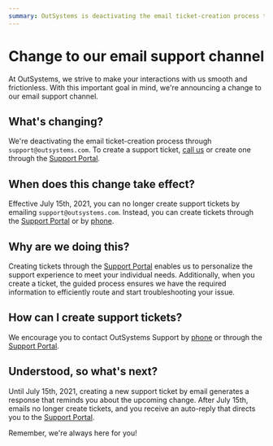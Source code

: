 ```yaml
---
summary: OutSystems is deactivating the email ticket-creation process thorugh support@outsystems.com.
---
```


# Change to our email support channel

At OutSystems, we strive to make your interactions with us smooth and frictionless. With this important goal in mind, we're announcing a change to our email support channel.

## What's changing?

We're deactivating the email ticket-creation process through `support@outsystems.com`. To create a support ticket, [call us](https://success.outsystems.com/Support/Enterprise_Customers/OutSystems_Support/01_Contact_OutSystems_technical_support) or create one through the [Support Portal](https://success.outsystems.com/Support).

## When does this change take effect?
Effective July 15th, 2021, you can no longer create support tickets by emailing `support@outsystems.com`. Instead, you can create tickets through the [Support Portal](https://success.outsystems.com/Support) or by [phone](https://success.outsystems.com/Support/Enterprise_Customers/OutSystems_Support/01_Contact_OutSystems_technical_support).

## Why are we doing this?
Creating tickets through the [Support Portal](https://success.outsystems.com/Support) enables us to personalize the support experience to meet your individual needs. Additionally, when you create a ticket, the guided process ensures we have the required information to efficiently route and start troubleshooting your issue. 

## How can I create support tickets?
We encourage you to contact OutSystems Support by [phone](https://success.outsystems.com/Support/Enterprise_Customers/OutSystems_Support/01_Contact_OutSystems_technical_support) or through the [Support Portal](https://success.outsystems.com/Support).

## Understood, so what's next?
Until July 15th, 2021, creating a new support ticket by email generates a response that reminds you about the upcoming change. After July 15th, emails no longer create tickets, and you receive an auto-reply that directs you to the [Support Portal](https://success.outsystems.com/Support).

Remember, we're always here for you!
